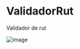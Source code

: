 # ValidadorRut
Validador de rut

![image](https://github.com/danielgozme/ValidadorRut/assets/131487009/7c8383d3-23a2-4ed6-b220-7d517edbc82c)

